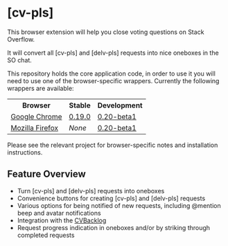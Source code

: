 [cv-pls]
========

This browser extension will help you close voting questions on Stack Overflow.

It will convert all [cv-pls] and [delv-pls] requests into nice oneboxes in the SO chat.

This repository holds the core application code, in order to use it you will need to use one of the browser-specific wrappers. Currently the following wrappers are available:

<table>
  <tr>
    <th>Browser</th>
    <th>Stable</th>
    <th>Development</th>
  </tr>
  <tr>
    <td><a href="https://github.com/cv-pls/chrome-cv-pls">Google Chrome</a></td>
    <td><a href="https://github.com/downloads/cv-pls/chrome-cv-pls/cv-pls_0.19.0.crx">0.19.0</a></td>
    <td><a href="https://github.com/downloads/cv-pls/chrome-cv-pls/cv-pls_0.20-beta1.crx">0.20-beta1</a></td>
  </tr>
  <tr>
    <td><a href="https://github.com/cv-pls/ff-cv-pls">Mozilla Firefox</a></td>
    <td><i>None</i></td>
    <td><a href="https://github.com/downloads/cv-pls/ff-cv-pls/cv-pls_0.20-beta1.xpi">0.20-beta1</a></td>
  </tr>
</table>

Please see the relevant project for browser-specific notes and installation instructions.

Feature Overview
----------------

- Turn [cv-pls] and [delv-pls] requests into oneboxes
- Convenience buttons for creating [cv-pls] and [delv-pls] requests
- Various options for being notified of new requests, including @mention beep and avatar notifications
- Integration with the [CVBacklog][1]
- Request progress indication in oneboxes and/or by striking through completed requests

[1]:https://github.com/gooh/CVBacklog
